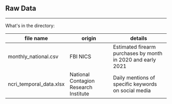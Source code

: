 ## Raw Data 

           
-------
           
What's in the directory: 
           
| file name | origin | details |
|-----|-----|-----|
|monthly_national.csv|  FBI NICS   |  Estimated firearm purchases by month in 2020 and early 2021   |
|ncri_temporal_data.xlsx|  National Contagion Research Institute   |  Daily mentions of specific keywords on social media   |
